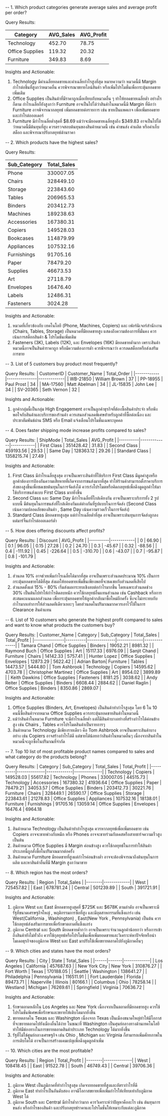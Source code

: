 -- 1. Which product categories generate average sales and average profit per order?

Query Results:

| Category | AVG_Sales | AVG_Profit |
|----------|----------|----------|
| Technology  | 452.70  | 78.75  |
| Office Supplies  | 119.32  | 20.32  |
| Furniture  | 349.83  | 8.69  |

Insights and Actionable:
1. Technology มีค่าเฉลี่ยยอดขายและค่าเฉลี่ยกำไรสูงที่สุด หมายความว่า หมวดนี้มี Margin กำไรต่อชิ้นที่สูงกว่าหมวดอื่น ควรพิจารณาขยายไลน์สินค้า หรือเพิ่มโปรโมชั่นเพื่อกระตุ้นยอดขายเพิ่มเติม
2. Office Supplies เป็นสินค้าที่มีราคาถูกเมื่อเทียบกับหมวดอื่น ๆ ทำให้ยอดขายเฉลี่ยต่ำ อย่างไรก็ตาม กำไรเฉลี่ยก็ยังสูงกว่า Furniture อาจเป็นไปได้ว่าสินค้าในหมวดนี้มี Margin ที่ดีกว่า Furniture อาจพิจารณากลยุทธ์ เพิ่มยอดขายต่อรายการ เช่น ขายเป็นแพคเกจ เพื่อเพิ่มยอดขายและกำไรต่อออเดอร์
3. Furniture มีกำไรเฉลี่ยต่ำสุดที่ $8.69 แม้ว่าจะมียอดขายเฉลี่ยสูงถึง $349.83 อาจเป็นไปได้ว่าหมวดนี้มีต้นทุนที่สูง ควรตรวจสอบต้นทุนของสินค้าหมวดนี้ เช่น ค่าขนส่ง ค่าผลิต หรือค่าเก็บสต็อก และพิจารณาปรับกลยุทธ์ด้านราคา


-- 2. Which products have the highest sales?

Query Results:

| Sub_Category | Total_Sales |
|----------|----------|
| Phone  | 330007.05  |
| Chairs  | 328449.10  |
| Storage  | 223843.60  |
| Tables  | 206965.53  |
| Binders  | 203412.73  |
| Machines  | 189238.63  |
| Accessories | 167380.31  |
| Copiers  | 149528.03 |
| Bookcases  | 114879.99  |
| Appliances  | 107532.16  |
| Furnishings  | 91705.16  |
| Paper  | 78479.20  |
| Supplies  | 46673.53  |
| Art  | 27118.79  |
| Envelopes  | 16476.40  |
| Labels  | 12486.31  |
| Fasteners  | 3024.28  |

Insights and Actionable:
1. หมวดที่เกี่ยวข้องกับ เทคโนโลยี (Phone, Machines, Copiers) และ เฟอร์นิเจอร์สำนักงาน (Chairs, Tables, Storage) เป็นหมวดที่มียอดขายสูง แสดงถึงความต้องการที่มั่นคง ควรเน้นการสต็อกสินค้า & โปรโมชั่นเพิ่มเติม
2. Fasteners (3K), Labels (12K), และ Envelopes (16K) มียอดขายต่ำมาก เพราะสินค้าหมวดนี้อาจเป็นสินค้าราคาถูก หรือมีความต้องการต่ำ ควรพิจารณาว่า ควรลดสต็อกหรือส่งเสริมการขาย


-- 3. List of 5 customers buy product most frequently?

Query Results:
| CustomerID | Customer_Name | Total_Order |
|------------|---------------|-------------|
| WB-21850 | William Brown | 37 |
| PP-18955 | Paul Prost | 34 |
| MA-17560 | Matt Abelman | 34 |
| JL-15835 | John Lee | 34 |
| SV-20365 | Seth Vernon | 32 |

Insights and Actionable:
1. ลูกค้ากลุ่มนี้เป็นกลุ่ม High Engagement อาจเป็นลูกค้าธุรกิจที่ต้องซื้อสินค้าประจำ หรือพึงพอใจกับสินค้าและบริการของร้านค้า ควรเสนอส่วนลดพิเศษสำหรับลูกค้าที่ซื้อต่อเนื่อง และ ประชาสัมพันธ์ผ่าน SMS หรือ Email แจ้งเตือนโปรโมชั่นเฉพาะบุคคล


-- 4. Does faster shipping mode increase profits compared to sales?

Query Results:
| ShipMode | Total_Sales | AVG_Profit |
|----------|-------------|------------|
| First Class | 351428.42 | 31.83 |
| Second Class | 459193.56 | 29.53 |
| Same Day | 128363.12 | 29.26 |
| Standard Class | 1358215.74 | 27.49 |

Insights and Actionable:
1. First Class มีกำไรเฉลี่ยสูงสุด อาจเป็นเพราะสินค้าที่ใช้บริการ First Class มีมูลค่าสูงหรือลูกค้าต้องการป้องกันความเสียหายที่เกิดจากการขนส่งมากที่สุด ทำให้ร้านค้าสามารถตั้งราคาบริการส่งของสูงขึ้นเพื่อชดเชยต้นทุนในการจัดส่งได้ ควรเร่งโปรโมตหรือคิดกลยุทธ์เพื่อดึงดูดลูกค้าให้มาใช้บริการขนส่งแบบ First Class มากยิ่งขึ้น
2. Second Class และ Same Day มีกำไรเฉลี่ยที่ใกล้เคียงกัน อาจเป็นเพราะบริการทั้ง 2 รูปแบบนี้ มีต้นทุนในการขนส่งที่ใกล้เคียงกันแต่ต่างกันที่รูปแบบในการจัดส่ง (Second Class เน้นความปลอดภัยของสินค้า , Same Day เน้นความรวดเร็วในการจัดส่ง)
3. Standard Class มียอดขายสูงสุด แต่กำไรเฉลี่ยต่ำที่สุด อาจเป็นเพราะต้นทุนการจัดส่งถูกลง แต่มาร์จิ้นกำไรต่อออเดอร์ต่ำ


-- 5. How does offering discounts affect profits?

Query Results:
| Discount | AVG_Profit |
|----------|------------|
| 0 | 66.90 |
| 0.1 | 96.05 |
| 0.15 | 27.28 |
| 0.2 | 24.70 |
| 0.3 | -45.67 |
| 0.32 | -88.56 |
| 0.4 | -111.92 |
| 0.45 | -226.64 |
| 0.5 | -310.70 |
| 0.6 | -43.07 |
| 0.7 | -95.87 |
| 0.8 | -101.79 |

Insights and Actionable:
1. ส่วนลด 10% อาจช่วยเพิ่มกำไรเฉลี่ยได้มากที่สุด อาจเป็นเพราะส่วนลดประมาณ 10% เป็นการกระตุ้นยอดขายได้ดีที่สุด ส่งผลให้ยอดขายเพิ่มขึ้นเพียงพอที่จะชดเชยกับส่วนลดที่เสียไป
2. ส่วนลดตั้งแต่ 15% - 80% เริ่มส่งผลกระทบเชิงลบต่อกำไรมากขึ้น โดยเฉพาะส่วนลดช่วง 30% เป็นต้นไปทำให้กำไรติดลบหนัก ควรใช้กลยุทธ์อื่นแทนส่วนลด เช่น Cashback หรือการสะสมคะแนนแลกส่วนลด เพื่อกระตุ้นยอดขายให้ลูกค้ากลับมาซื้อใหม่อีกครั้ง ซึ่งจะไม่กระทบกับกำไรมากเท่าการให้ส่วนลดทีเดียวเยอะๆ โดยส่วนลดในปริมาณมากควรเอาไว้ใช้ในการ Clearance สินค้าแทน


-- 6. List of 10 customers who generate the highest profit compared to sales and want to know what products the customers buy?

Query Results:
| Customer_Name | Category | Sub_Category | Total_Sales | Total_Profit |
|---------------|----------|--------------|-------------|--------------|
| Tamara Chand | Office Supplies | Binders | 19052.21 | 8981.32 |
| Raymond Buch | Office Supplies | Art | 15117.33 | 6976.09 |
| Sanjit Chand | Furniture | Chairs | 14142.33 | 5757.41 |
| Hunter Lopez | Office Supplies | Envelopes | 12873.29 | 5622.42 |
| Adrian Barton| Furniture | Tables | 14473.57 | 5444.80 |
| Tom Ashbrook | Technology | Copiers | 14595.62 | 4703.78 |
| Christopher Martinez | Office Supplies | Art | 8954.02 | 3899.89 |
| Keith Dawkins | Office Supplies | Fasteners | 8181.25 | 3038.62 |
| Andy Reiter | Office Supplies | Binders | 6608.44 | 2884.62 |
| Daniel Raglin | Office Supplies | Binders | 8350.86 | 2869.07 |

Insights and Actionable:
1. Office Supplies (Binders, Art, Envelopes) เป็นสินค้าทำกำไรสูงสุด โดย 6 ใน 10 คนนี้ซื้อสินค้าจากหมวด Office Supplies ควรกระตุ้นยอดขายสินค้าในหมวดนี้
2. แม้ว่าสินค้าในหมวด Furniture จะมีกำไรเฉลี่ยต่ำ แต่ก็มีสินค้าบางอย่างที่สร้างกำไรได้ค่อนข้างสูง เช่น Chairs , Tables ควรโปรโมตสินค้าเป็นรายการๆ
3. สินค้าหมวด Technology มีเพียงรายเดียว คือ Tom Ashbrook อาจเป็นเพราะสินค้าบางอย่าง เช่น Copiers อาจสร้างกำไรได้ดี แต่ขายได้น้อยกว่าสินค้าในหมวดอื่นๆ เนื่องจากสินค้าในหมวดนี้จะถูกซื้อในปริมาณที่จำกัด


-- 7. Top 10 list of most profitable product names compared to sales and what category do the products belong?

Query Results:
| Category | Sub_Category | Total_Sales | Total_Profit |
|----------|--------------|-------------|--------------|
| Technology |	Copiers |	149528.03 |	55617.82
| Technology |	Phones |	330007.05 |	44515.73
| Technology |	Accessories |	167380.32 |	41936.64
| Office Supplies |	Paper |	78479.21 |	34053.57
| Office Supplies |	Binders |	203412.73 |	30221.76
| Furniture |	Chairs |	328449.1 |	26590.17
| Office Supplies |	Storage |	223843.61 |	21278.83
| Office Supplies |	Appliances |	107532.16 |	18138.01
| Furniture |	Furnishings |	91705.16 |	13059.14
| Office Supplies |	Envelopes |	16476.4 |	6964.18

Insights and Actionable:
1. สินค้าหมวด Technology  เป็นสินค้าทำกำไรสูงสุด ควรหากลยุทธ์เพื่อเพิ่มยอดขาย เช่น Copiers อาจจะขายพ่วงกับหมึก หรือ Phones อาจจะขายร่วมกับเคสหรือสายชาร์จความเร็วสูง เป็นต้น
2. สินค้าหมวด Office Supplies มี Margin ค่อนข้างสูง ควรใช้กลยุทธ์ในการทำให้สินค้าประเภทนี้ถูกสั่งซื้อในปริมาณมากต่อครั้ง
3. สินค้าหมวด Furniture มียอดขายที่สูงแต่กำไรค่อนข้างต่ำ อาจจะต้องพิจารณาถึงต้นทุนในการผลิต และหาสินค้าอื่นที่มี Margin สูงกว่ามาขาย


-- 8. Which region has the most orders?

Query Results:
| Region | Total_Sales |
|--------|-------------|
| West |	725457.82 |
| East |	678781.24 |
| Central |	501239.89 |
| South |	391721.91 |

Insights and Actionable:
1. ภูมิภาค West และ East มียอดขายสูงสุดที่ $725K และ $678K ตามลำดับ อาจเป็นเพราะมีรัฐที่ขนาดเศรษฐกิจใหญ่ , พฤติกรรมการซื้อที่สูง และมีอุตสาหกรรมที่แข็งแกร่ง เช่น West(California , Washington) , East(New York , Pennsylvania) เป็นต้น ควรใช้กลยุทธ์ส่งเสริมการขายเพื่อรักษาตลาดที่แข็งแกร่ง
2. ภูมิภาค Central และ South มียอดขายต่ำกว่า อาจเป็นเพราะจำนวนลูกค้าน้อยกว่า หรือการเข้าถึงสินค้ายังไม่ทั่วถึง ควรใช้กุลยุทธ์หรือโปรโมชั่นเพื่อเพิ่มยอดขายและวิเคราะห์หาปัจจัยหรือนำโมเดลธุรกิจของภูมิภาค West และ East มาปรับใช้เพื่อขยายตลาดไปยังภูมิภาคอื่นๆ


-- 9. Which cities and states have the most orders?

Query Results:
| City | State | Total_Sales |
|------|-------|-------------|
| Los Angeles |	California |	457687.63 |
| New York City |	New York |	310876.27 |
| Fort Worth |	Texas |	170188.05 |
| Seattle |	Washington |	138641.27 |
| Philadelphia |	Pennsylvania |	116511.91 |
| Fort Lauderdale |	Florida	 | 89473.71 |
| Naperville |	Illinois |	80166.1 |
| Columbus |	Ohio |	78258.14 |
| Westland |	Michigan |	76269.61 |
| Springfield |	Virginia |	70636.72 |

Insights and Actionable:
1. รักษาตลาดหลักใน Los Angeles และ New York เนื่องจากเป็นตลาดที่มียอดขายสูง ควรใช้โปรโมชั่นพิเศษเพื่อรักษาและขยายให้เติบโตมากยิ่งขึ้น
2. ขยายตลาดใน Texas และ Washington เนื่องจาก Texas เป็นเมืองขนาดใหญ่ทำให้มีโอกาสที่จะขยายตลาดไปยังเมืองอื่นได้ง่าย ในขณะที่ Washington เป็นศุนย์กลางทางด้านเทคโนโลยี ทำให้มีช่องทางในการขยายตลาดสินค้าประเภท Technology ได้มากยิ่งขึ้น
3. รัฐที่ไม่ใช่ศูนย์กลางเศรษฐกิจ เช่น Ohio , Michigan และ Virginia ก็สามารถเพิ่มศักยภาพในการเติบโตได้ อาจเป็นการสร้างแคมเปญเพื่อดึงดูดลูกค้าเพิ่ม


-- 10. Which cities are the most profitable?

Query Results:
| Region | Total_Profit |
|--------|--------------|
| West |	108418.45 |
| East |	91522.78 |
| South |	46749.43 |
| Central |	39706.36 |

Insights and Actionable:
1. ภูมิภาค West  เป็นภูมิภาคที่ทำกำไรสูงสุด เกิดจากยอดขายที่สูงและอัตรากำไรที่ดี
2. ภูมิภาค East ทำกำไรเป็นอันดับสอง อาจมีโอกาสขยายเพื่อเพิ่มกำไรให้เทียบเท่ากับภูมิภาค West ได้
3. ภูมิภาค South และ Central มีกำไรต่ำกว่ามาก ควรวิเคราะห์ว่าปัญหาคืออะไร เช่น ต้นทุนการขนส่ง หรือกำไรของสินค้า และปรับกลยุทธ์ราคาและโปรโมชั่นให้เหมาะกับแต่ละภูมิภาค




















